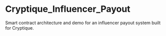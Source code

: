 # Cryptique_Influencer_Payout
Smart contract architecture and demo for an influencer payout system built for Cryptique.
